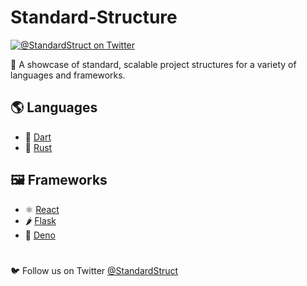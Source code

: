 # Standard-Structure

[![@StandardStruct on Twitter](https://img.shields.io/twitter/follow/StandardStruct?style=social)](https://twitter.com/StandardStruct/)

📂 A showcase of standard, scalable project structures for a variety of languages and frameworks.

## 🌎 Languages

- 🎯 [Dart](languages/dart)
- 🦀 [Rust](languages/rust)

## 🖼️ Frameworks

- ⚛️ [React](frameworks/react)
- 🌶 [Flask](frameworks/flask)
- 🦕 [Deno](frameworks/deno)

<h1></h1>

🐦 Follow us on Twitter [@StandardStruct](https://twitter.com/StandardStruct)
